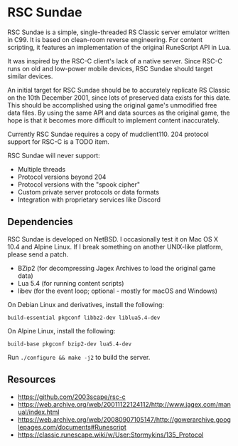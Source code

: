RSC Sundae
==========

RSC Sundae is a simple, single-threaded RS Classic server emulator
written in C99.  It is based on clean-room reverse engineering.
For content scripting, it features an implementation of the original
RuneScript API in Lua.

It was inspired by the RSC-C client's lack of a native server.
Since RSC-C runs on old and low-power mobile devices, RSC Sundae
should target similar devices.

An initial target for RSC Sundae should be to accurately replicate
RS Classic on the 10th December 2001, since lots of preserved data
exists for this date. This should be accomplished using the
original game's unmodified free data files. By using the same API and
data sources as the original game, the hope is that it becomes
more difficult to implement content inaccurately.

Currently RSC Sundae requires a copy of mudclient110. 204 protocol
support for RSC-C is a TODO item.

RSC Sundae will never support:

* Multiple threads
* Protocol versions beyond 204
* Protocol versions with the "spook cipher"
* Custom private server protocols or data formats
* Integration with proprietary services like Discord

Dependencies
------------

RSC Sundae is developed on NetBSD. I occasionally test it on
Mac OS X 10.4 and Alpine Linux. If I break something on another
UNIX-like platform, please send a patch.

* BZip2 (for decompressing Jagex Archives to load the original game data)
* Lua 5.4 (for running content scripts)
* libev (for the event loop; optional - mostly for macOS and Windows)

On Debian Linux and derivatives, install the following:

```
build-essential pkgconf libbz2-dev liblua5.4-dev
```

On Alpine Linux, install the following:

```
build-base pkgconf bzip2-dev lua5.4-dev
```

Run `./configure && make -j2` to build the server.

Resources
---------

* https://github.com/2003scape/rsc-c
* https://web.archive.org/web/20011122124112/http://www.jagex.com/manual/index.html
* https://web.archive.org/web/20080907105147/http://gowerarchive.googlepages.com/documents#Runescript
* https://classic.runescape.wiki/w/User:Stormykins/135_Protocol
